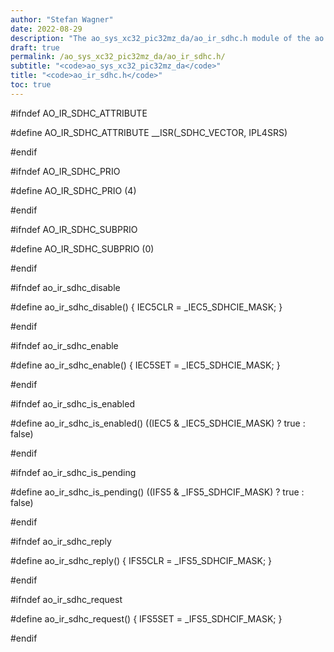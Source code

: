```yaml
---
author: "Stefan Wagner"
date: 2022-08-29
description: "The ao_sys_xc32_pic32mz_da/ao_ir_sdhc.h module of the ao real-time operating system."
draft: true
permalink: /ao_sys_xc32_pic32mz_da/ao_ir_sdhc.h/ 
subtitle: "<code>ao_sys_xc32_pic32mz_da</code>"
title: "<code>ao_ir_sdhc.h</code>"
toc: true
---
```


#ifndef AO_IR_SDHC_ATTRIBUTE

#define AO_IR_SDHC_ATTRIBUTE        __ISR(_SDHC_VECTOR, IPL4SRS)

#endif

#ifndef AO_IR_SDHC_PRIO

#define AO_IR_SDHC_PRIO             (4)

#endif

#ifndef AO_IR_SDHC_SUBPRIO

#define AO_IR_SDHC_SUBPRIO          (0)

#endif

#ifndef ao_ir_sdhc_disable

#define ao_ir_sdhc_disable()        { IEC5CLR = _IEC5_SDHCIE_MASK; }

#endif

#ifndef ao_ir_sdhc_enable

#define ao_ir_sdhc_enable()         { IEC5SET = _IEC5_SDHCIE_MASK; }

#endif

#ifndef ao_ir_sdhc_is_enabled

#define ao_ir_sdhc_is_enabled()     ((IEC5 & _IEC5_SDHCIE_MASK) ? true : false)

#endif

#ifndef ao_ir_sdhc_is_pending

#define ao_ir_sdhc_is_pending()     ((IFS5 & _IFS5_SDHCIF_MASK) ? true : false)

#endif

#ifndef ao_ir_sdhc_reply

#define ao_ir_sdhc_reply()          { IFS5CLR = _IFS5_SDHCIF_MASK; }

#endif

#ifndef ao_ir_sdhc_request

#define ao_ir_sdhc_request()        { IFS5SET = _IFS5_SDHCIF_MASK; }

#endif

